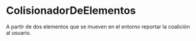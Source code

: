 # ColisionadorDeElementos
A partir de dos elementos que se mueven en el entorno reportar la coalición al usuario.
